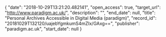 {
  "date": "2018-10-29T13:21:20.482141", 
  "open_access": true, 
  "target_url": "http://www.paradigm.ac.uk/", 
  "description": "", 
  "end_date": null, 
  "title": "Personal Archives Accessible in Digital Media (paradigm)", 
  "record_id": "20181029T132120/uajebYgmkumS4mZIx/GAxg==", 
  "publisher": "paradigm.ac.uk", 
  "start_date": null
}

